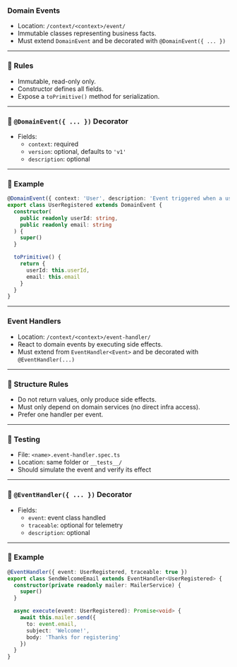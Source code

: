 ### Domain Events

- Location: `/context/<context>/event/`
- Immutable classes representing business facts.
- Must extend `DomainEvent` and be decorated with `@DomainEvent({ ... })`

---

### 🧱 Rules

- Immutable, read-only only.
- Constructor defines all fields.
- Expose a `toPrimitive()` method for serialization.

---

### 🧩 `@DomainEvent({ ... })` Decorator

- Fields:
  - `context`: required
  - `version`: optional, defaults to `'v1'`
  - `description`: optional

---

### 🧩 Example
```ts
@DomainEvent({ context: 'User', description: 'Event triggered when a user registers' })
export class UserRegistered extends DomainEvent {
  constructor(
    public readonly userId: string,
    public readonly email: string
  ) {
    super()
  }

  toPrimitive() {
    return {
      userId: this.userId,
      email: this.email
    }
  }
}
```

---

### Event Handlers

- Location: `/context/<context>/event-handler/`
- React to domain events by executing side effects.
- Must extend from `EventHandler<Event>` and be decorated with `@EventHandler(...)`

---

### 🧱 Structure Rules

- Do not return values, only produce side effects.
- Must only depend on domain services (no direct infra access).
- Prefer one handler per event.

---

### 🧪 Testing

- File: `<name>.event-handler.spec.ts`
- Location: same folder or `__tests__/`
- Should simulate the event and verify its effect

---

### 🧩 `@EventHandler({ ... })` Decorator

- Fields:
  - `event`: event class handled
  - `traceable`: optional for telemetry
  - `description`: optional

---

### 🧩 Example
```ts
@EventHandler({ event: UserRegistered, traceable: true })
export class SendWelcomeEmail extends EventHandler<UserRegistered> {
  constructor(private readonly mailer: MailerService) {
    super()
  }

  async execute(event: UserRegistered): Promise<void> {
    await this.mailer.send({
      to: event.email,
      subject: 'Welcome!',
      body: 'Thanks for registering'
    })
  }
}
```